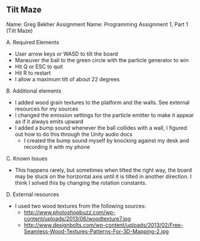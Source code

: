 ## Tilt Maze

Name: Greg Bekher
Assignment Name: Programming Assignment 1, Part 1 (Tilt Maze)

A. Required Elements
  - User arrow keys or WASD to tilt the board
  - Maneuver the ball to the green circle with the particle generator to win
  - Hit Q or ESC to quit
  - Hit R to restart
  - I allow a maximum tilt of about 22 degrees

B. Additional elements
  - I added wood grain textures to the platform and the walls. See external resources for my sources
  - I changed the emission settings for the particle emitter to make it appear as if it always emits upward
  - I added a bump sound whenever the ball collides with a wall, I figured out how to do this through the Unity audio docs
    * I created the bump sound myself by knocking against my desk and recording it with my phone

C. Known Issues
  - This happens rarely, but sometimes when tilted the right way, the board may be stuck on the horizontal axis until it is tilted in another direction. I think I solved this by changing the rotation constants.

D. External resources
  - I used two wood textures from the following sources:
    * http://www.photoshopbuzz.com/wp-content/uploads/2013/06/woodtexture7.jpg
    * http://www.designbolts.com/wp-content/uploads/2013/02/Free-Seamless-Wood-Textures-Patterns-For-3D-Mapping-2.jpg
